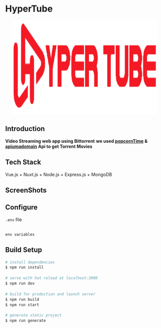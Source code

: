 # HyperTube

<p align="center">
  <img width="460" height="300" src="./static/Hbrand.png">
</p>

## Introduction
**Video Streaming web app using Bittorrent**
**we used [popcornTime](https://popcorntime.api-docs.io/) & [apiumadomain](https://api.apiumadomain.com/list?sort=seeds&short=1&cb=&quality=720p,1080p,3d&page=1) Api to get Torrent Movies**

## Tech Stack
Vue.js + Nuxt.js + Node.js + Express.js + MongoDB

## ScreenShots

## Configure
`.env` file
```

env variables

```

## Build Setup

``` bash
# install dependencies
$ npm run install

# serve with hot reload at localhost:3000
$ npm run dev

# build for production and launch server
$ npm run build
$ npm run start

# generate static project
$ npm run generate
```
